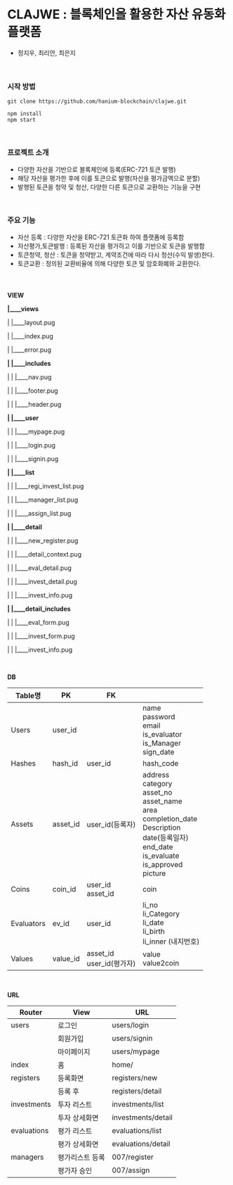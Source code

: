 # CLAJWE : 블록체인을 활용한 자산 유동화 플랫폼
- 정지우, 최리안, 최은지

<br/>



### 시작 방법

```
git clone https://github.com/hanium-blockchain/clajwe.git

npm install
npm start
```

<br/>


### 프로젝트 소개 

- 다양한 자산을 기반으로 블록체인에 등록(ERC-721 토큰 발행)
- 해당 자산을 평가한 후에 이를 토큰으로 발행(자산을 평가금액으로 분할)
- 발행된 토큰을 청약 및 청산, 다양한 다른 토큰으로 교환하는 기능을 구현

<br/>


### 주요 기능

- 자산 등록 : 다양한 자산을 ERC-721 토큰화 하여 플랫폼에 등록함
- 자산평가,토큰발행 : 등록된 자산을 평가하고 이를 기반으로 토큰을 발행함
- 토큰청약, 청산 : 토큰을 청약받고, 계약조건에 따라 다시 청산(수익 발생)한다.
- 토큰교환 : 정의된 교환비율에 의해 다양한 토큰 및 암호화폐와 교환한다.

<br/>


### 









**VIEW**

**|____views**

|  |____layout.pug

|  |____index.pug

|  |____error.pug

**|  |____includes**

|  |  |____nav.pug

|  |  |____footer.pug

|  |  |____header.pug

**|  |____user**

|  |  |____mypage.pug

|  |  |____login.pug

|  |  |____signin.pug

**|  |____list**

|  |  |____regi_invest_list.pug

|  |  |____manager_list.pug

|  |  |____assign_list.pug

**|  |____detail**

|  |  |____new_register.pug

|  |  |____detail_context.pug

|  |  |____eval_detail.pug

|  |  |____invest_detail.pug

|  |  |____invest_info.pug

**|  |____detail_includes**

|  |  |____eval_form.pug

|  |  |____invest_form.pug

|  |  |____invest_info.pug



<br/>



**DB**

| Table명    | PK       | FK                           |                                                              |
| ---------- | -------- | ---------------------------- | ------------------------------------------------------------ |
| Users      | user_id  |                              | name<br/>password<br/>email<br/>is_evaluator<br/>is_Manager<br/>sign_date               |
| Hashes     | hash_id  | user_id                      | hash_code                                                    |
| Assets     | asset_id | user_id(등록자)              | address<br/>category<br/>asset_no<br/>asset_name<br/>area<br/>completion_date<br/>Description<br/>date(등록일자)<br/>end_date<br/>is_evaluate<br/>is_approved<br/>picture |
| Coins      | coin_id  | user_id<br />asset_id        | coin                                                         |
| Evaluators | ev_id    | user_id                      | li_no<br/>li_Category<br/>li_date<br/>li_birth<br/>li_inner (내지번호) |
| Values     | value_id | asset_id<br/>user_id(평가자) | value<br/>value2coin                                         |



<br/>



**URL**

| Router      | View             | URL                |
| ----------- | ---------------- | ------------------ |
| users       | 로그인           | users/login        |
|             | 회원가입         | users/signin       |
|             | 마이페이지       | users/mypage       |
| index       | 홈               | home/              |
| registers   | 등록화면         | registers/new      |
|             | 등록 후          | registers/detail   |
| investments | 투자 리스트      | investments/list   |
|             | 투자 상세화면    | investments/detail |
| evaluations | 평가 리스트      | evaluations/list   |
|             | 평가 상세화면    | evaluations/detail |
| managers    | 평가리스트  등록 | 007/register       |
|             | 평가자 승인      | 007/assign         |







